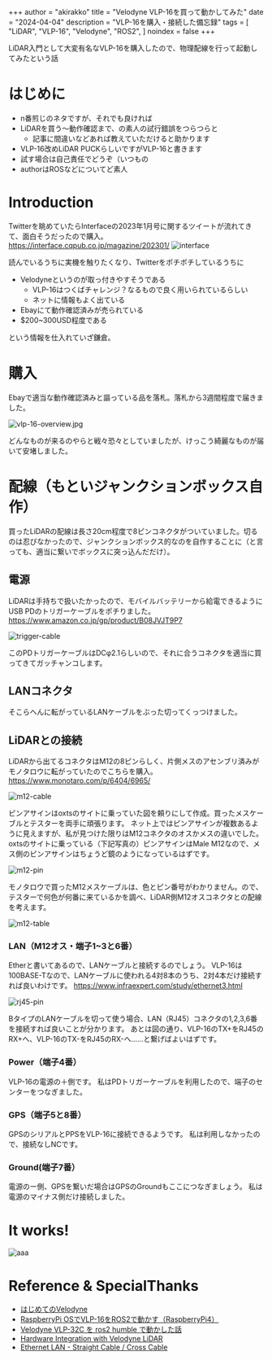 +++
author = "akirakko"
title = "Velodyne VLP-16を買って動かしてみた"
date = "2024-04-04"
description = "VLP-16を購入・接続した備忘録"
tags = [
    "LiDAR",
    "VLP-16",
    "Velodyne",
    "ROS2",
]
noindex = false
+++

LiDAR入門として大変有名なVLP-16を購入したので、物理配線を行って起動してみたという話
<!--more-->


# はじめに
- n番煎じのネタですが、それでも良ければ
- LiDARを買う～動作確認まで、の素人の試行錯誤をつらつらと
  - 記事に間違いなどあれば教えていただけると助かります
- VLP-16改めLiDAR PUCKらしいですがVLP-16と書きます
- 試す場合は自己責任でどうぞ（いつもの
- authorはROSなどについてど素人



# Introduction
Twitterを眺めていたらInterfaceの2023年1月号に関するツイートが流れてきて、面白そうだったので購入。
https://interface.cqpub.co.jp/magazine/202301/
![interface](https://blog.akirakko.com/post/tryout_vlp16_materials/9a59cde8-5a52-9738-7042-96502114db75.png)


読んでいるうちに実機を触りたくなり、Twitterをポチポチしているうちに
- Velodyneというのが取っ付きやすそうである
    - VLP-16はつくばチャレンジ？なるもので良く用いられているらしい
    - ネットに情報もよく出ている
- Ebayにて動作確認済みが売られている
- $200~300USD程度である

という情報を仕入れていざ鎌倉。


# 購入
Ebayで適当な動作確認済みと謳っている品を落札。落札から3週間程度で届きました。

![vlp-16-overview.jpg](https://blog.akirakko.com/post/tryout_vlp16_materials/vlp-16-overall.png)

どんなものが来るのやらと戦々恐々としていましたが、けっこう綺麗なものが届いて安堵しました。

# 配線（もといジャンクションボックス自作）
買ったLiDARの配線は長さ20cm程度で8ピンコネクタがついていました。切るのは忍びなかったので、ジャンクションボックス的なのを自作することに（と言っても、適当に繋いでボックスに突っ込んだだけ）。


## 電源
LiDARは手持ちで扱いたかったので、モバイルバッテリーから給電できるようにUSB PDのトリガーケーブルをポチりました。
https://www.amazon.co.jp/gp/product/B08JVJT9P7

![trigger-cable](https://blog.akirakko.com/post/tryout_vlp16_materials/type-c-trigger-cable-amazon.png)

このPDトリガーケーブルはDCφ2.1らしいので、それに合うコネクタを適当に買ってきてガッチャンコします。

## LANコネクタ
そこらへんに転がっているLANケーブルをぶった切ってくっつけました。

## LiDARとの接続
LiDARから出てるコネクタはM12の8ピンらしく、片側メスのアセンブリ済みがモノタロウに転がっていたのでこちらを購入。
https://www.monotaro.com/p/6404/6965/

![m12-cable](https://blog.akirakko.com/post/tryout_vlp16_materials/m12-code-cable-monotaro.png)

ピンアサインはoxtsのサイトに乗っていた図を頼りにして作成。買ったメスケーブルとテスターを両手に頑張ります。
ネット上ではピンアサインが複数あるように見えますが、私が見つけた限りはM12コネクタのオスかメスの違いでした。oxtsのサイトに乗っている（下記写真の）ピンアサインはMale M12なので、メス側のピンアサインはちょうど鏡のようになっているはずです。

![m12-pin](https://blog.akirakko.com/post/tryout_vlp16_materials/vlp-16-oxts-pin.png)

モノタロウで買ったM12メスケーブルは、色とピン番号がわかりません。ので、テスターで何色が何番に来ているかを調べ、LiDAR側M12オスコネクタとの配線を考えます。

![m12-table](https://blog.akirakko.com/post/tryout_vlp16_materials/vlp-16-oxts-pin-table.png)

### LAN（M12オス・端子1~3と6番）
Etherと書いてあるので、LANケーブルと接続するのでしょう。
VLP-16は100BASE-Tなので、LANケーブルに使われる4対8本のうち、2対4本だけ接続すれば良いわけです。
https://www.infraexpert.com/study/ethernet3.html

![rj45-pin](https://blog.akirakko.com/post/tryout_vlp16_materials/rj45-pin-excellent-fig.png)

BタイプのLANケーブルを切って使う場合、LAN（RJ45）コネクタの1,2,3,6番を接続すれば良いことが分かります。
あとは図の通り、VLP-16のTX+をRJ45のRX+へ、VLP-16のTX-をRJ45のRX-へ......と繋げばよいはずです。


### Power（端子4番）
VLP-16の電源の＋側です。
私はPDトリガーケーブルを利用したので、端子のセンターをつなぎました。

### GPS（端子5と8番）
GPSのシリアルとPPSをVLP-16に接続できるようです。
私は利用しなかったので、接続なしNCです。

### Ground(端子7番）
電源のー側、GPSを繋いだ場合はGPSのGroundもここにつなぎましょう。
私は電源のマイナス側だけ接続しました。



# It works!
![aaa](https://blog.akirakko.com/post/tryout_vlp16_materials/rviz-lidar-itworks.png)

# Reference & SpecialThanks
- [はじめてのVelodyne
](https://qiita.com/TakanoTaiga/items/989a6407ed1ae2d1a97d)
- [RaspberryPi OSでVLP-16をROS2で動かす（RaspberryPi4）](https://ar-ray.hatenablog.com/entry/2023/01/14/135723)
- [Velodyne VLP-32C を ros2 humble で動かした話](https://zenn.dev/naokitakahashi2/articles/6e6a9f730cce1d)
- [Hardware Integration with Velodyne LiDAR
](https://support.oxts.com/hc/en-us/articles/360017123620-Hardware-Integration-with-Velodyne-LiDAR-)
- [Ethernet LAN - Straight Cable / Cross Cable
](https://www.infraexpert.com/study/ethernet3.html)
